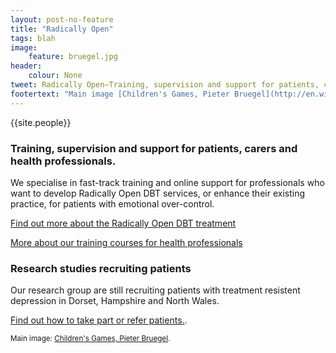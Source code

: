 ```yaml
---
layout: post-no-feature
title: "Radically Open"
tags: blah
image:
    feature: bruegel.jpg
header:
    colour: None
tweet: Radically Open—Training, supervision and support for patients, carers and health professionals.
footertext: "Main image [Children's Games, Pieter Bruegel](http://en.wikipedia.org/wiki/Children's_Games_(Bruegel))."
---
```


{{site.people}}

### Training, supervision and support for patients, carers and health professionals.

We specialise in fast-track training and online support for professionals who want to develop Radically Open DBT services, or enhance their existing practice, for patients with emotional over-control.

[Find out more about the Radically Open DBT treatment](/about/)

[More about our training courses for health professionals](/professionals/)



### Research studies recruiting patients

Our research group are still recruiting patients with treatment resistent depression in Dorset, Hampshire and North Wales.

[Find out how to take part or refer patients.](http://www.reframed.org.uk).


<small>Main image: [Children's Games, Pieter Bruegel](http://en.wikipedia.org/wiki/Children's_Games_(Bruegel)).</small>




